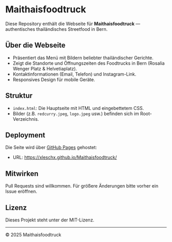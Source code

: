 # Maithaisfoodtruck

Diese Repository enthält die Webseite für **Maithaisfoodtruck** — authentisches thailändisches Streetfood in Bern.

## Über die Webseite

- Präsentiert das Menü mit Bildern beliebter thailändischer Gerichte.
- Zeigt die Standorte und Öffnungszeiten des Foodtrucks in Bern (Rosalia Wenger Platz & Helvetiaplatz).
- Kontaktinformationen (Email, Telefon) und Instagram-Link.
- Responsives Design für mobile Geräte.

## Struktur

- `index.html`: Die Hauptseite mit HTML und eingebettetem CSS.
- Bilder (z.B. `redcurry.jpeg`, `logo.jpeg` usw.) befinden sich im Root-Verzeichnis.

## Deployment

Die Seite wird über [GitHub Pages](https://pages.github.com/) gehostet:

- URL: https://xleschx.github.io/Maithaisfoodtruck/

## Mitwirken

Pull Requests sind willkommen. Für größere Änderungen bitte vorher ein Issue eröffnen.

## Lizenz

Dieses Projekt steht unter der MIT-Lizenz.

---

© 2025 Maithaisfoodtruck
